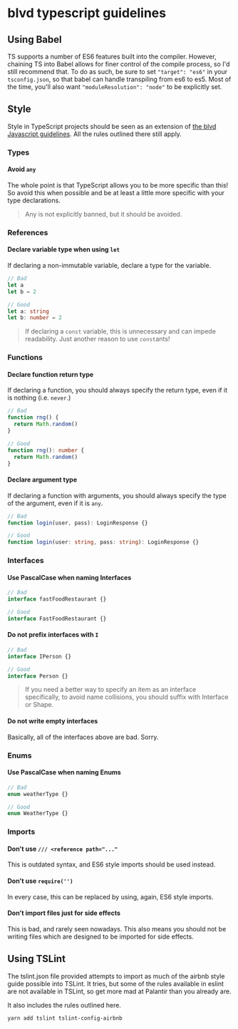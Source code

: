 # blvd typescript guidelines

## Using Babel

TS supports a number of ES6 features built into the compiler. However, chaining
TS into Babel allows for finer control of the compile process, so I'd still
recommend that. To do as such, be sure to set `"target": "es6"` in your
`tsconfig.json`, so that babel can handle transpiling from es6 to es5. Most of
the time, you'll also want `"moduleResolution": "node"` to be explicitly set.

## Style

Style in TypeScript projects should be seen as an extension of [the blvd
Javascript guidelines](../javascript/README.md). All the rules outlined
there still apply.

### Types

#### Avoid `any`

The whole point is that TypeScript allows you to be more specific than this! So
avoid this when possible and be at least a little more specific with your type
declarations.

> Any is not explicitly banned, but it should be avoided.

### References

#### Declare variable type when using `let`

If declaring a non-immutable variable, declare a type for the variable.

```typescript
// Bad
let a
let b = 2

// Good
let a: string
let b: number = 2
```

> If declaring a `const` variable, this is unnecessary and can impede
readability. Just another reason to use `const`ants!

### Functions

#### Declare function return type

If declaring a function, you should always specify the return type, even if it
is nothing (i.e. `never`.)

```typescript
// Bad
function rng() {
  return Math.random()
}

// Good
function rng(): number {
  return Math.random()
}
```

#### Declare argument type

If declaring a function with arguments, you should always specify the type of
the argument, even if it is `any`.

```typescript
// Bad
function login(user, pass): LoginResponse {}

// Good
function login(user: string, pass: string): LoginResponse {}
```

### Interfaces

#### Use PascalCase when naming Interfaces

```typescript
// Bad
interface fastFoodRestaurant {}

// Good
interface FastFoodRestaurant {}
```

#### Do not prefix interfaces with `I`

```typescript
// Bad
interface IPerson {}

// Good
interface Person {}
```

> If you need a better way to specify an item as an interface specifically, to
avoid name collisions, you should suffix with Interface or Shape.

#### Do not write empty interfaces

Basically, all of the interfaces above are bad. Sorry.

### Enums

#### Use PascalCase when naming Enums

```typescript
// Bad
enum weatherType {}

// Good
enum WeatherType {}
```

### Imports

#### Don't use `/// <reference path="..."`

This is outdated syntax, and ES6 style imports should be used instead.

#### Don't use `require('')`

In every case, this can be replaced by using, again, ES6 style imports.

#### Don't import files just for side effects

This is bad, and rarely seen nowadays. This also means you should not be writing
files which are designed to be imported for side effects.

## Using TSLint

The tslint.json file provided attempts to import as much of the airbnb style
guide possible into TSLint. It tries, but some of the rules available in eslint
are not available in TSLint, so get more mad at Palantir than you already are.

It also includes the rules outlined here.

```bash
yarn add tslint tslint-config-airbnb
```
